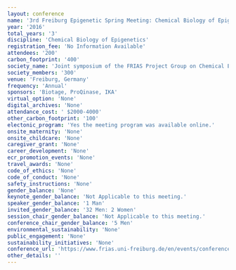 ```yaml
---
layout: conference 
name: '3rd Freiburg Epigenetic Spring Meeting: Chemical Biology of Epigenetics '
year: '2016'
total_years: '3'
discipline: 'Chemical Biology of Epigenetics'
registration_fee: 'No Information Available'
attendees: '200'
carbon_footprint: '400'
society_name: 'Joint symposium of the FRIAS Project Group on Chemical Epigenetics and the CRC992 Medical Epigenetics (MEDEP)'
society_members: '300'
venue: 'Freiburg, Germany'
frequency: 'Annual'
sponsors: 'Biotage, ProQinase, IKA'
virtual_option: 'None'
digital_archives: 'None'
attendance_cost: ' $2000-4000'
other_carbon_footprint: '100'
electonic_program: 'Yes the meeting program was available online.'
onsite_maternity: 'None'
onsite_childcare: 'None'
caregiver_grant: 'None'
career_development: 'None'
ecr_promotion_events: 'None'
travel_awards: 'None'
code_of_ethics: 'None'
code_of_conduct: 'None'
safety_instructions: 'None'
gender_balance: 'None'
keynote_gender_balance: 'Not Applicable to this meeting.'
speaker_gender_balance: '1 Man'
invited_gender_balance: '32 Men: 2 Women'
session_chair_gender_balance: 'Not Applicable to this meeting.'
conference_chair_gender_balance: '5 Men'
environmental_sustainability: 'None'
public_engagement: 'None'
sustainability_initiatives: 'None'
conference_url: 'https://www.frias.uni-freiburg.de/en/events/conferences/3rd-freiburg-epigenetic-spring-meeting-chemical-biology-of-epigenetics'
other_details: ''
---
```

